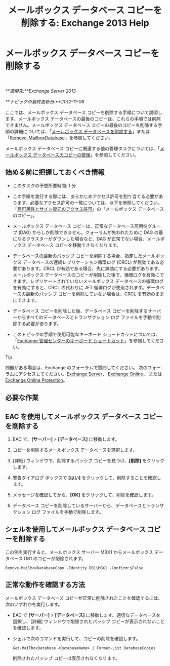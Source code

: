 ﻿---
title: 'メールボックス データベース コピーを削除する: Exchange 2013 Help'
TOCTitle: メールボックス データベース コピーを削除する
ms:assetid: 99fecdde-b158-4dfc-9ca7-ff7c0ada7819
ms:mtpsurl: https://technet.microsoft.com/ja-jp/library/Dd298164(v=EXCHG.150)
ms:contentKeyID: 48269849
ms.date: 05/23/2018
mtps_version: v=EXCHG.150
ms.translationtype: MT
---

# メールボックス データベース コピーを削除する

 

_**適用先:**Exchange Server 2013_

_**トピックの最終更新日:**2012-11-06_

ここでは、メールボックス データベース コピーを削除する手順について説明します。メールボックス データベースの最後のコピーは、これらの手順では削除できません。メールボックス データベース コピーの最後のコピーを削除する手順の詳細については、「[メールボックス データベースを削除する](manage-mailbox-databases-in-exchange-2013-exchange-2013-help.md)」または「[Remove-MailboxDatabase](https://technet.microsoft.com/ja-jp/library/aa997931\(v=exchg.150\))」を参照してください。

メールボックス データベース コピーに関連する他の管理タスクについては、「[メールボックス データベースのコピーの管理](managing-mailbox-database-copies-exchange-2013-help.md)」を参照してください。

## 始める前に把握しておくべき情報

  - このタスクの予想所要時間: 1 分

  - この手順を実行する際には、あらかじめアクセス許可を割り当てる必要があります。必要なアクセス許可の一覧については、以下を参照してください。「[高可用性とサイト復元のアクセス許可](high-availability-and-site-resilience-permissions-exchange-2013-help.md)」の「メールボックス データベースのコピー」。

  - メールボックス データベース コピーは、正常なデータベース可用性グループ (DAG) からしか削除できません。クォーラムが失われたために DAG の基になるクラスターがダウンした場合など、DAG が正常でない場合、メールボックス データベース コピーを移動できなくなります。

  - データベースの最新のパッシブ コピーを削除する場合、指定したメールボックス データベースの連続レプリケーション循環ログ (CRCL) が無効である必要があります。CRCL が有効である場合、先に無効にする必要があります。メールボックス データベースのコピーが削除した後で、循環ログを有効にできます。レプリケートされていないメールボックス データベースの循環ログを有効にすると、CRCL の代わりに JET 循環ログが使用されます。データベースの最新のパッシブ コピーを削除していない場合は、CRCL を有効のままにできます。

  - データベース コピーを削除した後、データベース コピーを削除するサーバーからすべてのデータベースとトランザクション ログ ファイルを手動で削除する必要があります。

  - このトピックの手順で使用可能なキーボード ショートカットについては、「[Exchange 管理センターのキーボード ショートカット](keyboard-shortcuts-in-the-exchange-admin-center-exchange-online-protection-help.md)」を参照してください。


> [!TIP]
> 問題がある場合は、Exchange のフォーラムで質問してください。 次のフォーラムにアクセスしてください。<A href="https://go.microsoft.com/fwlink/p/?linkid=60612">Exchange Server</A>、 <A href="https://go.microsoft.com/fwlink/p/?linkid=267542">Exchange Online</A>、 または <A href="https://go.microsoft.com/fwlink/p/?linkid=285351">Exchange Online Protection</A>。.



## 必要な作業

## EAC を使用してメールボックス データベース コピーを削除する

1.  EAC で、**\[サーバー\]** \> **\[データベース\]** に移動します。

2.  コピーを削除するメールボックス データベースを選択します。

3.  \[詳細\] ウィンドウで、削除するパッシブ コピーを見つけ、**\[削除\]** をクリックします。

4.  警告ダイアログ ボックスで **\[はい\]** をクリックして、削除することを確認します。

5.  メッセージを確認してから、**\[OK\]** をクリックして、削除を確認します。

6.  データベース コピーを削除しているサーバーから、データベースとトランザクション ログ ファイルを手動で削除します。

## シェルを使用してメールボックス データベース コピーを削除する

この例を実行すると、メールボックス サーバー MBX1 からメールボックス データベース DB1 のコピーが削除されます。

    Remove-MailboxDatabaseCopy -Identity DB1\MBX1 -Confirm:$False

## 正常な動作を確認する方法

メールボックス データベース コピーが正常に削除されたことを確認するには、次のいずれかを実行します。

  - EAC で **\[サーバー\]** \> **\[データベース\]** に移動します。適切なデータベースを選択し、\[詳細\] ウィンドウで削除されたパッシブ コピーが表示されないことを確認します。

  - シェルで次のコマンドを実行して、コピーの削除を確認します。
    
        Get-MailboxDatabase <DatabaseName> | Format-List DatabaseCopies
    
    削除されたパッシブ コピーは表示されなくなります。

